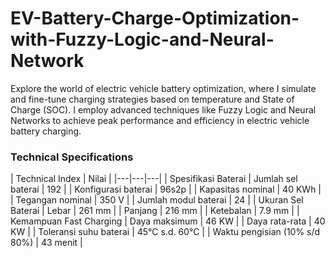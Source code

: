 # EV-Battery-Charge-Optimization-with-Fuzzy-Logic-and-Neural-Network
Explore the world of electric vehicle battery optimization, where I simulate and fine-tune charging strategies based on temperature and State of Charge (SOC). I employ advanced techniques like Fuzzy Logic and Neural Networks to achieve peak performance and efficiency in electric vehicle battery charging.
### Technical Specifications

| Technical Index | Nilai |
|---|---|---|
| Spesifikasi Baterai | Jumlah sel baterai | 192 |
| Konfigurasi baterai | 96s2p |
| Kapasitas nominal | 40 KWh |
| Tegangan nominal | 350 V |
| Jumlah modul baterai | 24 |
| Ukuran Sel Baterai | Lebar | 261 mm |
| Panjang | 216 mm |
| Ketebalan | 7.9 mm |
| Kemampuan Fast Charging | Daya maksimum | 46 KW |
| Daya rata-rata | 40 KW |
| Toleransi suhu baterai | 45°C s.d. 60°C |
| Waktu pengisian (10% s/d 80%) | 43 menit |
